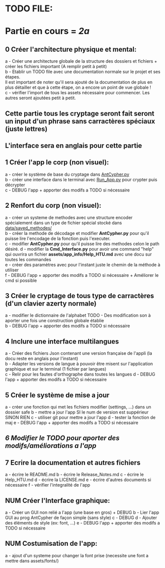 # TODO FILE:
# Partie en cours = **_2a_** 

## 0 Créer l'architecture physique et mental:

a - Créer une architecture globale de la structure des dossiers et fichiers +\
créer les fichiers important (A remplir petit à petit)\
b - Etablir un TODO file avec une documentation normale sur le projet et ses étapes.\
Il est important de noter qu'il sera ajouté de la documentation de plus en plus détailler et que à cette étape, on a encore un point de vue globale !\
c - vérifier l'import de tous les assets nécessaire pour commencer. Les autres seront ajoutées petit à petit.

## Cette partie tous les cryptage seront fait seront un input d'un phrase sans carractères spéciaux (juste lettres)
## L'interface sera en anglais pour cette partie
## 1 Créer l'app le corp (non visuel):

a - créer le système de base du cryptage dans [AntCypher.py](assets/scripts/AntCypher.py)\
b - créer une interface dans le terminal avec [Run_App.py](interfaces/Cmd_Interface.py) pour crypter puis décrypter\
c - DEBUG l'app + apporter des modifs a TODO si nécessaire

## 2 Renfort du corp (non visuel):

a - créer un systeme de methodes avec une structure encoder spécialement dans un type de fichier spécial stocké dans [data/saved_methodes/](assets/scripts/AntCypher.py) \
b - créer la methode de décodage et modifier **AntCypher.py** pour qu'il puisse lire l'encodage de la fonction puis l'executer.\
c - modifier **AntCypher.py** pour qu'il puisse lire des methodes celon le path désiré.
d - modifier la **Cmd_Interface.py** pour avoir une command "help" qui ouvrira un fichier **assets/app_info/Help_HTU.md** avec une docu sur toutes les commandes\
e - créer des paramètres avec pour l'instant juste le chemin de la méthode à utiliser\
f - DEBUG l'app + apporter des modifs a TODO si nécessaire + Améliorer le cmd si possible

## 3 Créer le cryptage de tous type de carractères (d'un clavier azerty normale)

a - modifier le dictionnaire de l'alphabet
TODO - Des modification son à aporter une fois une construction globale établie\
b - DEBUG l'app + apporter des modifs a TODO si nécessaire 

## 4 Inclure une interface multilangues

a - Créer des fichiers Json contenant une version française de l'appli (la docu reste en anglais pour l'instant)\
b - Adapter les versions de langue à pouvoir être misent sur l'application graphique et sur le terminal (1 fichier par langues)\
c - Relir pour les fautes d'orthographe dans toutes les langues
d - DEBUG l'app + apporter des modifs a TODO si nécessaire 

## 5 Créer le système de mise a jour

a - créer une fonction qui met les fichiers modifier (settings, ...) dans un dossier safe
b - mettre a jour l'app SI le num de version est suppérieur SINON RIEN
c - utiliser git pour mettre a jour l'app
d - tester la fonction de maj
e - DEBUG l'app + apporter des modifs a TODO si nécessaire

## _6 Modifier le TODO pour aporter des modifs/améliorations a l'app_
## 7 Ecrire la documentation et autres fichiers
a - écrire le README.md
b - écrire le Release_Notes.md
c - écrire le Help_HTU.md
d - écrire la LICENSE.md
e - écrire d'autres documents si nécessaire
f - vérifier l'integralité de l'app

## NUM Créer l'Interface graphique:

a - Créer un GUI non relié a l'app (une base en gros) + DEBUG
b - Lier l'app GUI au prog AntCypher de façon simple (sans style)
c - DEBUG
d - Ajouter des éléments de style (ex: font, ...)
e - DEBUG l'app + apporter des modifs a TODO si nécessaire 

## NUM Costumisation de l'app:

a - ajout d'un systeme pour changer la font prise (necessite une font a mettre dans assets/fonts/)
